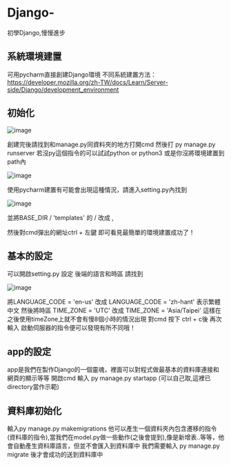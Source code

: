 # Django-
初學Django,慢慢進步

## 系統環境建置
可用pycharm直接創建Django環境
不同系統建置方法：https://developer.mozilla.org/zh-TW/docs/Learn/Server-side/Django/development_environment

## 初始化
![image](https://github.com/hank31169638/Django-/assets/128702246/82c46516-0345-4801-a5ab-fc72199bc7af)

創建完後請找到和manage.py同資料夾的地方打開cmd
然後打 py manage.py runserver   若沒py這個指令的可以試試python or python3 或是你沒將環境建置到path內

![image](https://github.com/hank31169638/Django-/assets/128702246/355058cc-7859-45a9-a27c-2b657b8b4758)

使用pycharm建置有可能會出現這種情況，請進入setting.py內找到

![image](https://github.com/hank31169638/Django-/assets/128702246/517b45ab-91ff-46cb-a359-d55283dd6017)

並將BASE_DIR / 'templates' 的 / 改成 ,

然後對cmd彈出的網址ctrl + 左鍵
即可看見最簡單的環境建置成功了！

## 基本的設定
可以開啟setting.py 設定
後端的語言和時區
請找到

![image](https://github.com/hank31169638/Django-/assets/128702246/19797a40-427b-4c05-9437-a2b898a1d079)

將LANGUAGE_CODE = 'en-us' 改成 LANGUAGE_CODE = 'zh-hant' 表示繁體中文
然後將時區 TIME_ZONE = 'UTC' 改成 TIME_ZONE = 'Asia/Taipei'
這樣在之後使用timeZone上就不會有慢8個小時的情況出現
對cmd 按下 ctrl + c後 再次輸入 啟動伺服器的指令便可以發現有所不同哦！

## app的設定
app是我們在製作Django的一個靈魂，裡面可以對程式做最基本的資料庫連接和網頁的顯示等等
開啟cmd 輸入 py manage.py startapp (可以自己取,這裡已directory當作示範)

## 資料庫初始化
輸入py manage.py makemigrations
他可以產生一個資料夾內包含遷移的指令(資料庫的指令),當我們在model.py做一些動作(之後會提到),像是新增表..等等，他會自動產生資料庫語言，但並不會匯入到資料庫中
我們需要輸入 py manage.py migrate 後才會成功的送到資料庫中
